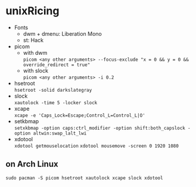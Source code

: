 # unixRicing

- Fonts
  - dwm + dmenu: Liberation Mono
  - st: Hack
- picom
  - with dwm  
`picom <any other arguments> --focus-exclude "x = 0 && y = 0 && override_redirect = true"`
  - with slock  
`picom <any other arguments> -i 0.2`
- hsetroot  
`hsetroot -solid darkslategray`
- slock  
`xautolock -time 5 -locker slock`
- xcape  
`xcape -e 'Caps_Lock=Escape;Control_L=Control_L|O'`
- setkbmap  
`setxkbmap -option caps:ctrl_modifier -option shift:both_capslock -option altwin:swap_lalt_lwi`
- xdotool  
`xdotool getmouselocation`
`xdotool mousemove -screen 0 1920 1080`

## on Arch Linux
`sudo pacman -S picom hsetroot xautolock xcape slock xdotool`
